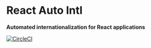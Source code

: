 # React Auto Intl

**Automated internationalization for React applications**

[![CircleCI](https://circleci.com/gh/JakeSidSmith/react-auto-intl.svg?style=svg)](https://circleci.com/gh/JakeSidSmith/react-auto-intl)
